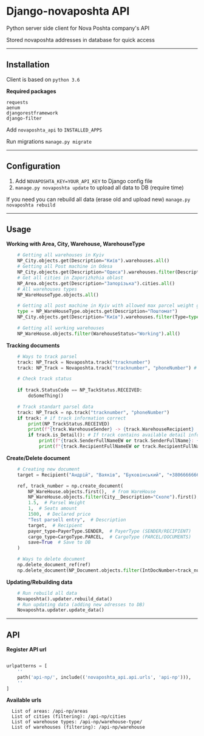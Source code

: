 # Django-novaposhta API
Python server side client for Nova Poshta company's API

Stored novaposhta addresses in database for quick access 
___


## Installation
Client is based on `python 3.6`

__Required packages__
````
requests
aenum 
djangorestframework
django-filter
````

Add `novaposhta_api` to `INSTALLED_APPS`

Run migrations `manage.py migrate`
___
## Configuration

1. Add `NOVAPOSHTA_KEY=YOUR_API_KEY` to Django config file
2. `manage.py novaposhta update` to upload all data to DB (require time)

If you need you can rebuild all data (erase old and upload new) `manage.py novaposhta rebuild`
___
## Usage

__Working with Area, City, Warehouse, WarehouseType__
```python
    # Getting all warehouses in Kyiv
    NP_City.objects.get(Description="Київ").warehouses.all()
    # Getting all Post machine in Odesa
    NP_City.objects.get(Description="Одеса").warehouses.filter(Description="Поштомат")
    # Get all cities in Zaporizhzhia oblast
    NP_Area.objects.get(Description="Запорізька").cities.all()
    # All warehouses types
    NP_WareHouseType.objects.all()

    # Getting all post machine in Kyiv with allowed max parcel weight greater or equal 15
    type = NP_WareHouseType.objects.get(Description="Поштомат")
    NP_City.objects.get(Description="Київ").warehouses.filter(Type=type, TotalMaxWeightAllowed__gte=15).all()

    # Getting all working warehouses
    NP_WareHouse.objects.filter(WarehouseStatus="Working").all()
```

__Tracking documents__
```python
    # Ways to track parsel
    track: NP_Track = Novaposhta.track("tracknumber")
    track: NP_Track = Novaposhta.track("tracknumber", "phoneNumber") # For detail track

    # Check track status
    
    if track.StatusCode == NP_TackStatus.RECEIVED:
        doSomeThing()

    # Track standart parsel data
    track: NP_Track = np.track("tracknumber", "phoneNumber")
    if track: # if track information correct
        print(NP_TrackStatus.RECEIVED)
        print(f"{track.WarehouseSender} -> {track.WarehouseRecipient} | {track.StatusCode}")
        if track.is_Detail(): # If track contains available detail information
            print(f"{track.SenderFullNameEW or track.SenderFullName}: {track.PhoneSender}")
            print(f"{track.RecipientFullNameEW or track.RecipientFullName}: {track.PhoneRecipient}")
```

__Create/Delete document__
```python
    # Creating new document
    target = Recipient("Андрій", "Ваяків", "Буковінський", "+3806666666")

    ref, track_number = np.create_document(
        NP_WareHouse.objects.first(),  # from WareHouse
        NP_WareHouse.objects.filter(City__Description="Сколе").first(),  # to WareHouse
        1.5,  # Parsel Weight
        1,  # Seats amount
        1500,  # Declared price
        "Test parsell entry",  # Description
        target,  # Recipient
        payer_type=PayerType.SENDER,  # PayerType (SENDER/RECIPIENT)
        cargo_type=CargoType.PARCEL,  # CargoType (PARCEL/DOCUMENTS)
        save=True  # Save to DB
    )

    # Ways to delete document
    np.delete_document_ref(ref)
    np.delete_document(NP_Document.objects.filter(IntDocNumber=track_number).first())
```

__Updating/Rebuilding data__
```python
    # Run rebuild all data
    Novaposhta().updater.rebuild_data()
    # Run updating data (adding new adresses to DB) 
    Novaposhta.updater.update_data()
```

___
## API

__Register API url__
```python

urlpatterns = [
    ''
    path('api-np/', include(('novaposhta_api.api.urls', 'api-np'))),
    ''
]
```

__Available urls__
````
  List of areas: /api-np/areas
  List of cities (filtering): /api-np/cities
  List of warehouse types: /api-np/warehouse-type/
  List of warehouses (filtering): /api-np/warehouse